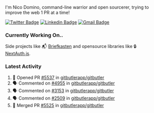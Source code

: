 
I'm Nico Domino, command-line warrior and open sourcerer, trying to improve the web 1 PR at a time!

[![Twitter Badge](https://img.shields.io/badge/-@ndom91-1ca0f1?style=flat-square&labelColor=1ca0f1&logo=twitter&logoColor=white&link=https://twitter.com/ndom91)](https://twitter.com/ndom91) [![Linkedin Badge](https://img.shields.io/badge/-ndom91-blue?style=flat-square&logo=Linkedin&logoColor=white&link=https://www.linkedin.com/in/ndom91/)](https://www.linkedin.com/in/ndom91/) [![Gmail Badge](https://img.shields.io/badge/-yo@ndo.dev-c14438?style=flat-square&logo=mail.ru&logoColor=white&link=mailto:yo@ndo.dev)](mailto:yo@ndo.dev)

### Currently Working On..

Side projects like 📬 [Briefkasten](https://briefkastenhq.com) and opensource libraries like 🔒 [NextAuth.js](https://github.com/nextauthjs/next-auth).

<!--START_SECTION_PROFILE_VIEWS:readme-info-->
<!--END_SECTION_PROFILE_VIEWS:readme-info-->

<!--START_SECTION_DAILY_COMMIT:readme-info-->
<!--END_SECTION_DAILY_COMMIT:readme-info-->

<!--START_SECTION_WEEKLY_COMMIT:readme-info-->
<!--END_SECTION_WEEKLY_COMMIT:readme-info-->

### Latest Activity

<!--START_SECTION:activity-->
1. 💪 Opened PR [#5537](https://github.com/gitbutlerapp/gitbutler/pull/5537) in [gitbutlerapp/gitbutler](https://github.com/gitbutlerapp/gitbutler)
2. 🗣 Commented on [#4955](https://github.com/gitbutlerapp/gitbutler/issues/4955#issuecomment-2470907377) in [gitbutlerapp/gitbutler](https://github.com/gitbutlerapp/gitbutler)
3. 🗣 Commented on [#3153](https://github.com/gitbutlerapp/gitbutler/issues/3153#issuecomment-2470905203) in [gitbutlerapp/gitbutler](https://github.com/gitbutlerapp/gitbutler)
4. 🗣 Commented on [#2509](https://github.com/gitbutlerapp/gitbutler/issues/2509#issuecomment-2470904877) in [gitbutlerapp/gitbutler](https://github.com/gitbutlerapp/gitbutler)
5. 🎉 Merged PR [#5525](https://github.com/gitbutlerapp/gitbutler/pull/5525) in [gitbutlerapp/gitbutler](https://github.com/gitbutlerapp/gitbutler)
<!--END_SECTION:activity-->
